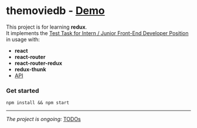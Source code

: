 # themoviedb - [Demo](https://val-fom.github.io/themoviedb/#/)

This project is for learning **redux**.  
It implements the [Test Task for Intern / Junior Front-End Developer Position ](https://gist.github.com/krambertech/ecb3890824fd7ada0f4ec1ff55125758) in usage with:

* **react**
* **react-router**
* **react-router-redux**
* **redux-thunk**
* [API](https://www.themoviedb.org/documentation/api)

### Get started

```
npm install && npm start
```

---

_The project is ongoing:_ [TODOs](https://github.com/val-fom/themoviedb/issues/1)

